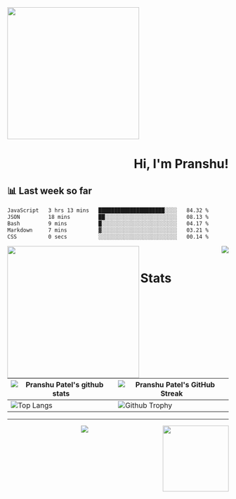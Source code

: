 <img align="left" width="300" height="300"  src="https://user-images.githubusercontent.com/70943732/209910678-c3376f81-c6cf-46d2-b5a5-803aa3b9dfed.png">

<br clear="left"/>

<div align="right" >
   
   <H1>Hi, I'm Pranshu!</H1>

</div>

## 📊 Last week so far
<!--START_SECTION:waka-->

```txt
JavaScript   3 hrs 13 mins   █████████████████████░░░░   84.32 %
JSON         18 mins         ██░░░░░░░░░░░░░░░░░░░░░░░   08.13 %
Bash         9 mins          █░░░░░░░░░░░░░░░░░░░░░░░░   04.17 %
Markdown     7 mins          ▓░░░░░░░░░░░░░░░░░░░░░░░░   03.21 %
CSS          0 secs          ░░░░░░░░░░░░░░░░░░░░░░░░░   00.14 %
```

<!--END_SECTION:waka-->

<img align="left" width="300" height="300"  src="https://user-images.githubusercontent.com/70943732/209953989-93d355f4-7913-4c81-8aa0-b6d4eca237b0.png">

<div align="right">

<img src="https://metrics.lecoq.io/pranshu05?template=classic&base.header=0&base.activity=0&base.community=0&base.repositories=0&base.metadata=0&achievements=1&notable=1&achievements.threshold=C&achievements.secrets=true&achievements.display=compact&achievements.limit=0&notable.from=organization&notable.repositories=true&config.timezone=Asia%2FCalcutta">
   
</div>

# Stats

| ![Pranshu Patel's github stats](https://github-stats-alpha.vercel.app/api?username=pranshu05&tc=000000&theme=default&include_all_commits=true&count_private=true) | ![Pranshu Patel's GitHub Streak](https://github-readme-streak-stats.herokuapp.com/?user=pranshu05&theme=default&hide_border=false&include_all_commits=true&count_private=true) |
| --- | --- |
| ![Top Langs](https://github-readme-stats.vercel.app/api/top-langs/?username=pranshu05&theme=default&hide_border=false&include_all_commits=true&count_private=true&layout=compact) | ![Github Trophy](https://github-profile-trophy.vercel.app/?username=pranshu05&include_all_commits=true&count_private=true) |

---

<img align="right" width="150" src="https://user-images.githubusercontent.com/70943732/209951571-93b7afe5-f523-4683-b725-5d94b287e94e.png">

<div align="center">
   <img src="https://visitcount.itsvg.in/api?id=pranshu05&icon=0&color=0">
</div>
